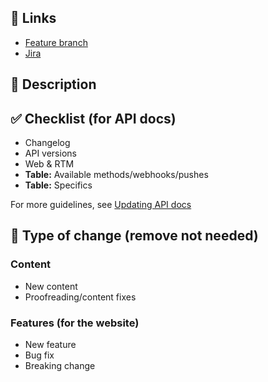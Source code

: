 ## 🚀 Links

- [Feature branch](https://developers.labs.livechat.com/docs/feature/BRANCHNAME)
- [Jira](https://livechatinc.atlassian.net/browse/XXX-XXX)

## 📓 Description


## ✅ Checklist (for API docs)

- Changelog
- API versions
- Web & RTM
- **Table:** Available methods/webhooks/pushes
- **Table:** Specifics

For more guidelines, see [Updating API docs](https://livechatinc.atlassian.net/wiki/spaces/PAT/pages/761529400/Updating+API+docs) 

## 👷 Type of change (remove not needed)

### Content

- New content
- Proofreading/content fixes
  
### Features (for the website)

- New feature
- Bug fix
- Breaking change
